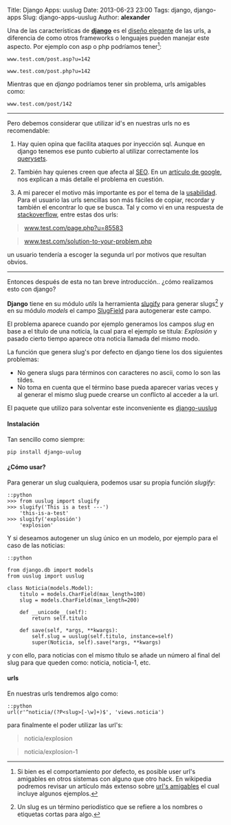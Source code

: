 Title: Django Apps: uuslug
Date: 2013-06-23 23:00
Tags: django, django-apps
Slug: django-apps-uuslug
Author: __alexander__

Una de las características de **[django][django]** es el [diseño elegante][design-your-urls] de las urls, a diferencia de como otros frameworks o lenguajes pueden manejar este aspecto. Por ejemplo con asp o php podríamos tener[^1]:

    www.test.com/post.asp?u=142

    www.test.com/post.php?u=142

Mientras que en *django* podríamos tener sin problema, urls amigables como:

    www.test.com/post/142

- - -

Pero debemos considerar que utilizar id's en nuestras urls no es recomendable:

1. Hay quien opina que facilita ataques por inyección sql. Aunque en django tenemos ese punto cubierto al utilizar correctamente los [querysets][django-sql-injection].

2. También hay quienes creen que afecta al [SEO][seo]. En un [artículo de google][dynamic-urls-vs-static-urls], nos explican a más detalle el problema en cuestión.

3. A mi parecer el motivo más importante es por el tema de la [usabilidad][usabilidad]. Para el usuario las urls sencillas son más fáciles de copiar, recordar y también el encontrar lo que se busca. Tal y como vi en una respuesta de [stackoverflow][stackoverflow], entre estas dos urls:

> www.test.com/page.php?u=85583

> www.test.com/solution-to-your-problem.php

un usuario tendería a escoger la segunda url por motivos que resultan obvios.

- - -

Entonces después de esta no tan breve introducción.. ¿cómo realizamos esto con django?

**Django** tiene en su módulo *utils* la herramienta [slugify][django-slugify] para generar slugs[^2] y en su módulo *models* el campo [SlugField][django-slugfield] para autogenerar este campo.

El problema aparece cuando por ejemplo generamos los campos *slug* en base a el título de una noticia, la cual para el ejemplo se titula: *Explosión* y pasado cierto tiempo aparece otra noticia llamada del mismo modo.

La función que genera slug's por defecto en django tiene los dos siguientes problemas:

- No genera slugs para términos con caracteres no ascii, como lo son las tildes.
- No toma en cuenta que el término base pueda aparecer varias veces y al generar el mismo slug puede crearse un conflicto al acceder a la url.

El paquete que utilizo para solventar este inconveniente es [django-uuslug][django-uuslug]

#### Instalación

Tan sencillo como siempre:

    pip install django-uulug

#### ¿Cómo usar?

Para generar un slug cualquiera, podemos usar su propia función *slugify*:

~~~~
::python
>>> from uuslug import slugify
>>> slugify('This is a test ---')
    'this-is-a-test'
>>> slugify('explosión')
    'explosion'
~~~~

Y si deseamos autogener un slug único en un modelo, por ejemplo para el caso de las noticias:

~~~~
::python

from django.db import models
from uuslug import uuslug

class Noticia(models.Model):
    titulo = models.CharField(max_length=100)
    slug = models.CharField(max_length=200)

    def __unicode__(self):
        return self.titulo

    def save(self, *args, **kwargs):
        self.slug = uuslug(self.titulo, instance=self)
        super(Noticia, self).save(*args, **kwargs)
~~~~

y con ello, para noticias con el mismo título se añade un número al final del slug para que queden como: noticia, noticia-1, etc.

#### urls

En nuestras urls tendremos algo como:

~~~~
::python
url(r'^noticia/(?P<slug>[-\w]+)$', 'views.noticia')
~~~~

para finalmente el poder utilizar las url's:

> noticia/explosion

> noticia/explosion-1

[^1]: Si bien es el comportamiento por defecto, es posible user url's amigables en otros sistemas con alguno que otro hack. En wikipedia podremos revisar un artículo más extenso sobre [url's amigables][clean-url] el cual incluye algunos ejemplos.
[^2]: Un slug es un término periodístico que se refiere a los nombres o etiquetas cortas para algo.


[django]: https://djangoproject.com
[design-your-urls]: https://docs.djangoproject.com/en/1.5/intro/overview/#design-your-urls
[django-sql-injection]: https://docs.djangoproject.com/en/1.5/topics/security/#sql-injection-protection
[seo]: https://en.wikipedia.org/wiki/Search_engine_optimization
[dynamic-urls-vs-static-urls]: http://googlewebmastercentral.blogspot.com/2008/09/dynamic-urls-vs-static-urls.html
[usabilidad]: http://es.wikipedia.org/wiki/Usabilidad
[stackoverflow]: http://stackoverflow.com/a/910741/1472750
[clean-url]: https://en.wikipedia.org/wiki/Clean_URL
[django-slugify]: https://docs.djangoproject.com/en/1.5/ref/utils/#django.utils.text.slugify
[django-slugfield]: https://docs.djangoproject.com/en/1.5/ref/models/fields/#slugfield
[django-uuslug]: https://github.com/un33k/django-uuslug